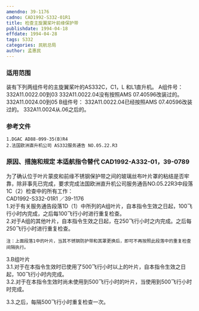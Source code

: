 ```yaml
---
amendno: 39-1176  
cadno: CAD1992-S332-01R1  
title: 检查主旋翼桨叶前缘保护带  
publishdate: 1994-04-18  
effdate: 1994-04-28  
tags: S332  
categories: 民航总局  
author: 孟惠民  
---
```

  
### 适用范围  
装有下列两组件号的主旋翼桨叶的AS332C，C1，L 和L1直升机。 A组件号： 332A11.0022.00到03     332A11.0022.04没有按照AMS 07.40596改装过的。 332A11.0024.00到05 B组件号：     332A11.0022.04已经按照AMS 07.40596改装过的。 332A11.0024从.06之后的。  
  
<!--more-->  
### 参考文件  
    1.DGAC AD88-099-35(B)R4  
    2.法国欧洲直升机公司 AS332服务通告 NO.05.22.R3  
  
### 原因、措施和规定 本适航指令替代 CAD1992-A332-01，39-0789  
为了确认位于叶片蒙皮和前缘不锈钢保护带之间的玻璃丝布叶片罩的粘结是否牢靠，除非事先已完成，要求完成法国欧洲直升机公司服务通告NO.05.22R3中段落1C（2）检查中的所有工作：  
 CAD1992-S332-01R1 ／39-1176  
    1.对于有关服务通告段落1D（1）中所列的A组叶片，自本指令生效之日起，100飞行小时内完成，之后每100飞行小时进行重复检查。  
    2.对于A组的其他叶片，自本指令生效之日起，在250飞行小时之内完成。之后每250飞行小时进行重复检查。  
  
    注：上面段落1中的叶片，当其不锈钢防护带和其罩更换后，即可不再按照此段落中的重复检查间隔执行。  
3.B组叶片  
    3.1.对于在本指令生效时已使用了500飞行小时以上的叶片，自本指令生效之日起，100飞行小时内完成。  
    3.2.对于在本指令生效时尚未使用到500飞行小时的叶片，当使用到500飞行小时时完成。  
  
3.3.之后，每隔500飞行小时重复检查一次。  
